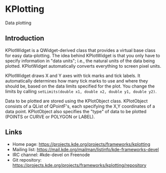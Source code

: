 # KPlotting

Data plotting

## Introduction

KPlotWidget is a QWidget-derived class that provides a virtual base class
for easy data-plotting. The idea behind KPlotWidget is that you only have
to specify information in "data units"; i.e., the natural units of the
data being plotted.  KPlotWidget automatically converts everything
to screen pixel units.

KPlotWidget draws X and Y axes with tick marks and tick labels.  It
automatically determines how many tick marks to use and where they should
be, based on the data limits specified for the plot.  You change the limits
by calling `setLimits(double x1, double x2, double y1, double y2)`.

Data to be plotted are stored using the KPlotObject class.  KPlotObject
consists of a QList of QPointF's, each specifying the X,Y coordinates
of a data point.  KPlotObject also specifies the "type" of data to be
plotted (POINTS or CURVE or POLYGON or LABEL).

## Links

- Home page: <https://projects.kde.org/projects/frameworks/kplotting>
- Mailing list: <https://mail.kde.org/mailman/listinfo/kde-frameworks-devel>
- IRC channel: #kde-devel on Freenode
- Git repository: <https://projects.kde.org/projects/frameworks/kplotting/repository>
